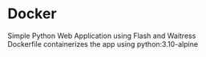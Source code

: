 # Docker
Simple Python Web Application using Flash and Waitress\
Dockerfile containerizes the app using python:3.10-alpine